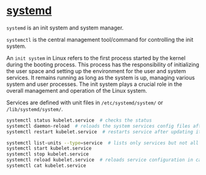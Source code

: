 # [systemd](https://www.digitalocean.com/community/tutorials/how-to-use-systemctl-to-manage-systemd-services-and-units)

`systemd` is an init system and system manager.

`systemctl` is the central management tool/command for controlling the init system.

An `init system` in Linux refers to the first process started by the kernel during the booting process. This process has the responsibility of initializing the user space and setting up the environment for the user and system services. It remains running as long as the system is up, managing various system and user processes. The init system plays a crucial role in the overall management and operation of the Linux system.

Services are defined with unit files in `/etc/systemd/system/` or `/lib/systemd/system/`.

```bash
systemctl status kubelet.service  # checks the status
systemctl daemon-reload  # reloads the system services config files after update
systemctl restart kubelet.service  # restarts service after updating its config files or because of another reason

systemctl list-units --type=service  # lists only services but not all units
systemctl start kubelet.service
systemctl stop kubelet.service
systemctl reload kubelet.service  # reloads service configuration in case if the service has such functionality
systemctl cat kubelet.service
```
